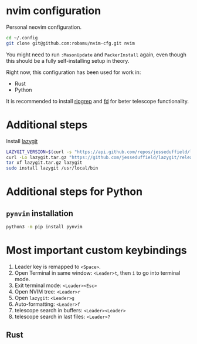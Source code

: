 nvim configuration
========

Personal neovim configuration.

```sh
cd ~/.config
git clone git@github.com:robamu/nvim-cfg.git nvim
```

You might need to run `:MasonUpdate` and `PackerInstall` again, even
though this should be a fully self-installing setup in theory.

Right now, this configuration has been used for work in:

- Rust
- Python

It is recommended to install [ripgrep](https://github.com/BurntSushi/ripgrep) and
[fd](https://github.com/sharkdp/fd) for beter telescope functionality.

# Additional steps

Install [lazygit](https://github.com/jesseduffield/lazygit#ubuntu)

```sh
LAZYGIT_VERSION=$(curl -s "https://api.github.com/repos/jesseduffield/lazygit/releases/latest" | grep -Po '"tag_name": "v\K[^"]*')
curl -Lo lazygit.tar.gz "https://github.com/jesseduffield/lazygit/releases/latest/download/lazygit_${LAZYGIT_VERSION}_Linux_x86_64.tar.gz"
tar xf lazygit.tar.gz lazygit
sudo install lazygit /usr/local/bin
```

# Additional steps for Python

## `pynvim` installation

```sh
python3 -m pip install pynvim
```

# Most important custom keybindings

1. Leader key is remapped to `<Space>`.
2. Open Terminal in same window: `<Leader>t`, then `i` to go into terminal mode.
3. Exit terminal mode: `<Leader><Esc>`
4. Open NVIM tree: `<Leader>r`
5. Open `lazygit`: `<Leader>g`
6. Auto-formatting:  `<Leader>f`
7. telescope search in buffers:  `<Leader><Leader>`
8. telescope search in last files: `<Leader>?`

## Rust
